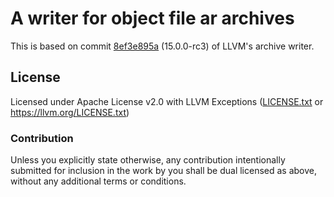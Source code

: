# A writer for object file ar archives

This is based on commit [8ef3e895a](https://github.com/llvm/llvm-project/tree/3d3ef9d073e1e27ea57480b371b7f5a9f5642ed2) (15.0.0-rc3) of LLVM's archive writer.

## License

Licensed under Apache License v2.0 with LLVM Exceptions
([LICENSE.txt](LICENSE.txt) or https://llvm.org/LICENSE.txt)

### Contribution

Unless you explicitly state otherwise, any contribution intentionally submitted
for inclusion in the work by you shall be dual licensed as above, without any
additional terms or conditions.

